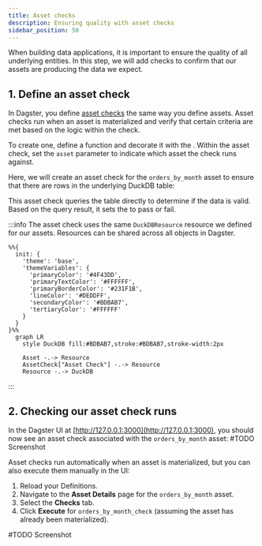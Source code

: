 ```yaml
---
title: Asset checks
description: Ensuring quality with asset checks
sidebar_position: 50
---
```


When building data applications, it is important to ensure the quality of all underlying entities. In this step, we will add checks to confirm that our assets are producing the data we expect.

## 1. Define an asset check

In Dagster, you define [asset checks](/guides/test/asset-checks) the same way you define assets. Asset checks run when an asset is materialized and verify that certain criteria are met based on the logic within the check.

To create one, define a function and decorate it with the <PyObject section="asset-checks" module="dagster" object="asset_check" decorator />. Within the asset check, set the `asset` parameter to indicate which asset the check runs against.

Here, we will create an asset check for the `orders_by_month` asset to ensure that there are rows in the underlying DuckDB table:

<CodeExample
  path="docs_snippets/docs_snippets/guides/tutorials/dagster-tutorial/src/dagster_tutorial/defs/assets.py"
  language="python"
  startAfter="start_define_asset_checks"
  endBefore="end_define_asset_checks"
  title="src/etl_tutorial/defs/assets.py"
/>

This asset check queries the table directly to determine if the data is valid. Based on the query result, it sets the <PyObject section="asset-checks" module="dagster" object="AssetCheckResult" /> to pass or fail.

:::info
The asset check uses the same `DuckDBResource` resource we defined for our assets. Resources can be shared across all objects in Dagster.

```mermaid
%%{
  init: {
    'theme': 'base',
    'themeVariables': {
      'primaryColor': '#4F43DD',
      'primaryTextColor': '#FFFFFF',
      'primaryBorderColor': '#231F1B',
      'lineColor': '#DEDDFF',
      'secondaryColor': '#BDBAB7',
      'tertiaryColor': '#FFFFFF'
    }
  }
}%%
  graph LR
    style DuckDB fill:#BDBAB7,stroke:#BDBAB7,stroke-width:2px

    Asset -.-> Resource
    AssetCheck["Asset Check"] -.-> Resource
    Resource -.-> DuckDB
```
:::

## 2. Checking our asset check runs

In the Dagster UI at [http://127.0.0.1:3000](http://127.0.0.1:3000), you should now see an asset check associated with the `orders_by_month` asset:
#TODO Screenshot

Asset checks run automatically when an asset is materialized, but you can also execute them manually in the UI:

1. Reload your Definitions.
2. Navigate to the **Asset Details** page for the `orders_by_month` asset.
3. Select the **Checks** tab.
4. Click **Execute** for `orders_by_month_check` (assuming the asset has already been materialized).

#TODO Screenshot
